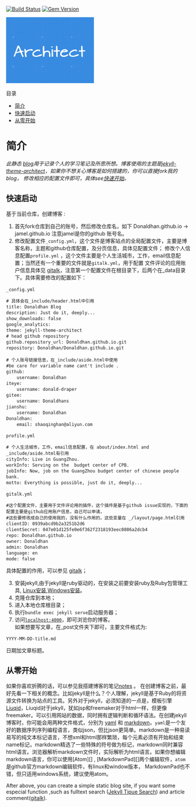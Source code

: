 [![Build Status](https://travis-ci.org/pages-themes/architect.svg?branch=master)](https://travis-ci.org/pages-themes/architect) [![Gem Version](https://badge.fury.io/rb/jekyll-theme-architect.svg)](https://badge.fury.io/rb/jekyll-theme-architect)

[![Thumbnail of architect](thumbnail.png)](http://pages-themes.github.io/architect)

目录  
* [简介](#简介)
* [快速启动](#快速启动)
* [从零开始](#从零开始)


# 简介

*此静态 [blog][]用于记录个人的学习笔记及所思所想。博客使用的主题是[jekyll-theme-architect][]，如果你不想关心博客是如何搭建的，你可以直接fork我的blog，
修改相应的配置文件即可，具体see[快速开始](#quick-start)。*

[blog]: https://donaldhan.github.io/ "Donald Blog"
[jekyll-theme-architect]: http://pages-themes.github.io/architect "jekyll-theme-architect"
## 快速启动

基于当前仓库，创建博客 :
1. 首先fork仓库到自己的账号，然后修改仓库名，如下
    Donaldhan.github.io -> jamel.github.io
注意jamel是你的github 账号名。
2. 修改配置文件`_config.yml`，这个文件是博客站点的全局配置文件，主要是博客名称，主题和github仓库配置，及分页信息，具体见配置文件；
修改个人信息配置`profile.yml` ，这个文件主要是个人生活城市，工作，email信息配置；当然还有一个重要的文件就是`gitalk.yml`，用于配置
文件评论的应用账户信息具体见 [gitalk][]，注意第一个配置文件在根目录下，后两个在\_data目录下。具体需要修改的配置如下：

`_config.yml`

```
# 具体会在_include/header.html中引用
title: Donaldhan Blog
description: Just do it, deeply...
show_downloads: false
google_analytics:
theme: jekyll-theme-architect
# head github repository
github.repository_url: Donaldhan.github.io.git
repository: Donaldhan/Donaldhan.github.io.git

# 个人账号链接信息，在_include/aside.html中使用
#be care for variable name cant't include .
github:
    username: Donaldhan
iteye:
    username: donald-draper
gitee:
    username: Donaldhans
jianshu:
    username: Donaldhan
Donaldhan:
    email: shaoqinghan@aliyun.com
```

 `profile.yml`

```
# 个人生活城市，工作，email信息配置，在 about/index.html and _include/aside.html有引用
cityInfo: Live in GuangZhou.
workInfo: Serving on the  budget center of CPB.
jobInfo: Now, job on the GuangZhou budget center of chinese people bank.
motto: Everything is possible, just do it, deeply...
```

 `gitalk.yml`

```
#这个配置文件，主要用于文件评论用的插件，这个插件是基于github issue实现的，下面的配置主要是github应用账户信息，自己可以申请，
#这些要修改成自己的使用我的，没有什么作用的，这些变量在 _/layout/page.html引用
clientID: 0939abcd9b2a3251b2d6
clientSecret: 047e01d125fe0e6f362f2318193eec0806a2dcb4
repo: Donaldhan.github.io
owner: Donaldhan
admin: Donaldhan
language: en
mode: false

```
具体配置的作用，可以参见 [gitalk][]；

3. 安装jekyll,由于jekyll是ruby驱动的，在安装之前要安装ruby及Ruby包管理工具,
[Linux安装][linux-jekyll],[Windows安装][windows-jekyll]。
4. 克隆仓库到本地；
5. 进入本地仓库根目录；
6. 执行`bundle exec jekyll serve`启动服务器；
5. 访问[`localhost:4000`](http://localhost:4000)，即可浏览你的博客。  
如果想要写文章，在\_post文件夹下即可，主要文件格式为:
```
YYYY-MM-DD-title.md
```
日期加文章标题。

[gitalk]: https://github.com/gitalk/gitalk
[linux-jekyll]: https://jekyllrb.com/docs/installation/ "Runnig Jekyll on Linux"
[windows-jekyll]: http://www.madhur.co.in/blog/2011/09/01/runningjekyllwindows.html "Running Jekyll on Windows"

## 从零开始

如果你喜欢折腾的话，可以参见我搭建博客的笔记[notes][notes_url] 。
在创建博客之前，最好先看一下相关的概念。比如jekyll是什么？个人理解，jekyll是基于Ruby的将资源文件转换为站点的工具。另外对于jekyll，必须知道的一点是，模板引擎[Liuqid][]，Liuqid对于jekyll，犹如jsp和freemaker对于html一样，但更像freemaker。可以引用网站的数据，同时拥有逻辑判断和循环语法。在创建jekyll博客时，你可能会用两种文件格式，分别为 [yaml][] 和 [markdown][]，`yaml`是一个友好的数据序列序列编程语言，类似json，但比json更简单。markdown是一种易读易写的纯文本标记语言，不想xml和html那样繁琐，每个元素必须有开始和结束name标记，markdown精选了一些特殊的符号做为标记，markdown同时兼容html语言。浏览器解析markdown文件时，实际解析为html语言。如果你想编辑markdown语言，你可以使用[Atom][] , [MarkdownPad][]两个编辑软件，`atom`是github官方markdown编辑软件，有linux和window版本，
MarkdownPad也不错，但只适用windows系统，建议使用atom。

After above, you can create a simple static blog site, if you want some especial function ,such as fulltext search ([Jekyll Tipue Search][tipue-search]) and article comment([gitalk][]).

[notes_url]: https://gitee.com/Donaldhans/draft/blob/master/git-page-blog.md
[yaml]: http://www.yaml.org/ "YAML"
[markdown]: https://daringfireball.net/projects/markdown/syntax "Markdown"
[Liuqid]: https://help.shopify.com/themes/liquid/basics "Liuqid"
[tipue-search]: https://github.com/jekylltools/jekyll-tipue-search "Jekyll Tipue Search based liquid"
